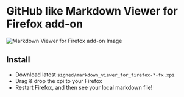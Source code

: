 # GitHub like Markdown Viewer for Firefox add-on
![Markdown Viewer for Firefox add-on Image](http://i.imgur.com/JX0XS1G.png)

## Install
- Download latest `signed/markdown_viewer_for_firefox-*-fx.xpi`
- Drag & drop the xpi to your Firefox
- Restart Firefox, and then see your local markdown file!
